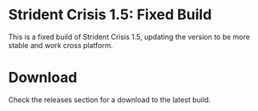 # Strident Crisis 1.5: Fixed Build

This is a fixed build of Strident Crisis 1.5, updating the version to be more stable and work cross platform.

# Download
Check the releases section for a download to the latest build.
